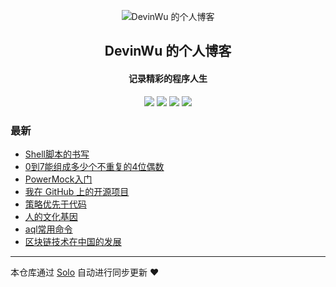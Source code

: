 <p align="center"><img alt="DevinWu 的个人博客" src="https://static.b3log.org/images/brand/solo-32.png"></p><h2 align="center">
DevinWu 的个人博客
</h2>

<h4 align="center">记录精彩的程序人生</h4>
<p align="center"><a title="DevinWu 的个人博客" target="_blank" href="https://github.com/DevinWu/solo-blog"><img src="https://img.shields.io/github/last-commit/DevinWu/solo-blog.svg?style=flat-square&color=FF9900"></a>
<a title="GitHub repo size in bytes" target="_blank" href="https://github.com/DevinWu/solo-blog"><img src="https://img.shields.io/github/repo-size/DevinWu/solo-blog.svg?style=flat-square"></a>
<a title="Solo Version" target="_blank" href="https://github.com/88250/solo/releases"><img src="https://img.shields.io/badge/solo-3.6.6-f1e05a.svg?style=flat-square&color=blueviolet"></a>
<a title="Hits" target="_blank" href="https://github.com/88250/hits"><img src="https://hits.b3log.org/DevinWu/solo-blog.svg"></a></p>

### 最新

* [Shell脚本的书写](https://wudevin.cn/articles/2019/12/01/1575210308906.html)
* [0到7能组成多少个不重复的4位偶数](https://wudevin.cn/articles/2019/11/28/1574906682301.html)
* [PowerMock入门](https://wudevin.cn/articles/2019/11/17/1574000684581.html)
* [我在 GitHub 上的开源项目](https://wudevin.cn/my-github-repos)
* [策略优先于代码](https://wudevin.cn/articles/2019/11/10/1573381584336.html)
* [人的文化基因](https://wudevin.cn/articles/2019/10/30/1572388961100.html)
* [aql常用命令](https://wudevin.cn/articles/2019/10/29/1572354693549.html)
* [区块链技术在中国的发展](https://wudevin.cn/articles/2019/10/27/1572152042314.html)



---

本仓库通过 [Solo](https://github.com/88250/solo) 自动进行同步更新 ❤️ 